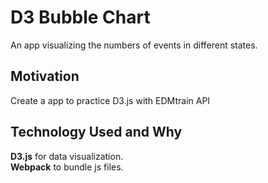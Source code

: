 # D3 Bubble Chart
An app visualizing the numbers of events in different states.

## Motivation
Create a app to practice D3.js with EDMtrain API

## Technology Used and Why
**D3.js** for data visualization.  
**Webpack** to bundle js files. 
